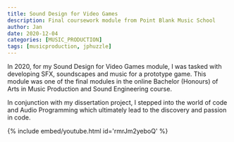```yaml
---
title: Sound Design for Video Games
description: Final coursework module from Point Blank Music School
author: Jan
date: 2020-12-04
categories: [MUSIC_PRODUCTION]
tags: [musicproduction, jphuzzle]
---
```

In 2020, for my Sound Design for Video Games module, I was tasked with developing SFX, soundscapes and music for a prototype game. This module was one of the final modules in the online Bachelor (Honours) of Arts in Music Production and Sound Engineering course.

In conjunction with my dissertation project, I stepped into the world of code and Audio Programming which ultimately lead to the discovery and passion in code.

{% include embed/youtube.html id='rmrJm2yeboQ' %}
